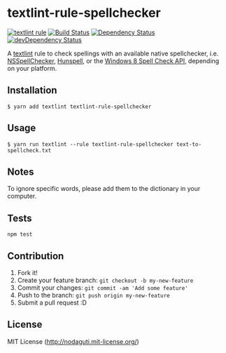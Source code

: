 # textlint-rule-spellchecker

[![textlint rule](https://img.shields.io/badge/textlint-fixable-green.svg?style=social)](https://textlint.github.io/)
[![Build Status](https://travis-ci.org/nodaguti/textlint-rule-spellchecker.svg?branch=master)](https://travis-ci.org/nodaguti/textlint-rule-spellchecker)
[![Dependency Status](https://david-dm.org/nodaguti/textlint-rule-spellchecker.svg)](https://david-dm.org/nodaguti/textlint-rule-spellchecker)
[![devDependency Status](https://david-dm.org/nodaguti/textlint-rule-spellchecker/dev-status.svg)](https://david-dm.org/nodaguti/textlint-rule-spellchecker#info=devDependencies)

A [textlint](https://github.com/textlint/textlint) rule
to check spellings with an available native spellchecker, i.e. [NSSpellChecker](https://developer.apple.com/library/mac/#documentation/cocoa/reference/ApplicationKit/Classes/NSSpellChecker_Class/Reference/Reference.html), [Hunspell](http://hunspell.sourceforge.net/), or the [Windows 8 Spell Check API](<https://msdn.microsoft.com/en-us/library/windows/desktop/hh869853(v=vs.85).aspx>), depending on your platform.

## Installation

```
$ yarn add textlint textlint-rule-spellchecker
```

## Usage

```
$ yarn run textlint --rule textlint-rule-spellchecker text-to-spellcheck.txt
```

## Notes

To ignore specific words, please add them to the dictionary in your computer.

## Tests

```
npm test
```

## Contribution

1. Fork it!
2. Create your feature branch: `git checkout -b my-new-feature`
3. Commit your changes: `git commit -am 'Add some feature'`
4. Push to the branch: `git push origin my-new-feature`
5. Submit a pull request :D

## License

MIT License (http://nodaguti.mit-license.org/)
